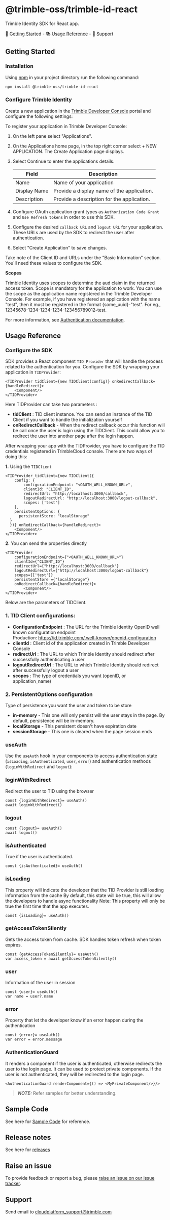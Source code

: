 # @trimble-oss/trimble-id-react

Trimble Identity SDK for React app.

🚀 [Getting Started](#getting-started) - 📚 [Usage Reference](#usage-reference) - 💬 [Support](#support)

## <a name="getting-started">Getting Started</a>

### Installation

Using [npm](https://npmjs.org) in your project directory run the following command:

```sh
npm install @trimble-oss/trimble-id-react
```

### Configure Trimble Identity

Create a new application in the [Trimble Developer Console](https://developer.console.trimble.com) portal and configure the following settings:

To register your application in Trimble Developer Console:

1. On the left pane select "Applications".

2. On the Applications home page, in the top right corner select + NEW APPLICATION. The Create Application page displays.

3. Select Continue to enter the applications details.

    | Field       | Description |
    | ----------- | ----------- |
    | Name        | Name of your application                    |
    | Display Name| Provide a display name of the application.  |
    | Description | Provide a description for the application.  |

4. Configure OAuth application grant types as `Authorization Code Grant` and `Use Refresh tokens` in order to use this SDK.

5. Configure the desired `callback URL` and `logout URL` for your application. These URLs are used by the SDK to redirect the user after authentication.

6. Select "Create Application" to save changes.

Take note of the Client ID and URLs under the "Basic Information" section. You'll need these values to configure the SDK.

**Scopes**

Trimble Identity uses scopes to determine the aud claim in the returned access token. Scope is mandatory for the application to work. You can use the scope as the application name registered in the Trimble Developer Console. For example, if you have registered an application with the name "test", then it must be registered in the format {some_uuid}-"test". For eg., 12345678-1234-1234-1234-123456789012-test.

For more information, see [Authentication documentation](https://developer.trimble.com/docs/authentication).

## <a name="usage-reference">Usage Reference</a>

### Configure the SDK

SDK provides a React component `TID Provider` that will handle the
process related to the authentication for you. Configure the SDK by wrapping your application in `TIDProvider`:

```tsx
<TIDProvider tidClient={new TIDClient(config)} onRedirectCallback={handleRedirect}>
    <Component/>
</TIDProvider> 
```

Here TIDProvider can take two parameters :  
* **tidClient**  : TID client instance. You can send an instance of the TID Client if you want to handle the initialization yourself
* **onRedirectCallback** -  When the redirect callback occur this function will be call once the user is login using the TIDClient. This could allow you to redirect the user into another page after the login happen.


After wrapping your app with the TIDProvider, you have to configure the TID credentials registered in TrimbleCloud console. There are two ways of doing this:

**1.** Using the `TIDClient`
```tsx
<TIDProvider tidClient={new TIDClient({
    config: {
        configurationEndpoint: "<OAUTH_WELL_KNOWN_URL>",
        clientId: "CLIENT_ID",
        redirectUrl: "http://localhost:3000/callback",
        logoutRedirectUrl: "http://localhost:3000/logout-callback",
        scopes: ['test']
    },
    persistentOptions: {
      persistentStore: "localStorage"
  }
  })} onRedirectCallback={handleRedirect}>
    <Component/>
</TIDProvider>
```
**2.** You can send the properties directly

```tsx
<TIDProvider
    configurationEndpoint={"<OAUTH_WELL_KNOWN_URL>"}
    clientId={"CLIENT_ID"}
    redirectUrl={"http://localhost:3000/callback"}
    logoutRedirectUrl={"http://localhost:3000/logout-callback"}
    scopes={['test']}
    persistentStore ={"localStorage"}
    onRedirectCallback={handleRedirect}>
        <Component/>
</TIDProvider>
```

Below are the parameters of TIDClient.
### 1. TID Client configurations:

* **ConfigurationEndpoint** : The URL for the Trimble Identity OpenID well known configuration endpoint <br /> 
Production: https://id.trimble.com/.well-known/openid-configuration  <br /> 
* **clientId** : Client id of the application created in Trimble Developer Console
* **redirectUrl** : The URL to which Trimble Identity should redirect after successfully authenticating a user
* **logoutRedirectUrl** : The URL to which Trimble Identity should redirect after successfully logout a user
* **scopes** :  The type of credentials you want (openID, or application_name)

### 2. PersistentOptions configuration
Type of persistence you want the user and token to be store
   * **in-memory** - This one will only persist will the user stays in the page. By default, persistence will be in-memory.
   * **localStorage** - This persistent doesn't have expiration date
   * **sessionStorage** - This one is cleared when the page session ends


### useAuth
Use the `useAuth` hook in your components to access authentication state (`isLoading`, `isAuthenticated`, `user`, `error`) and authentication methods (`loginWithRedirect` and `logout`):

### loginWithRedirect

Redirect the user to TID using the browser

```tsx
const {loginWithRedirect}= useAuth()
await loginWithRedirect()

```

### logout

```tsx
const {logout}= useAuth()
await logout()
```

### isAuthenticated

True if the user is authenticated.

```tsx
const {isAuthenticated}= useAuth()
```

### isLoading 

This property will indicate the developer that the TID Provider is still loading information from the cache By default, this state will be true, this will allow the developers to handle async functionality Note: This property will only be true the first time that the app executes.

```tsx
const {isLoading}= useAuth()
```

### getAccessTokenSilently

Gets the access token from cache. SDK handles token refresh when token expires.

```tsx
const {getAccessTokenSilently}= useAuth()
var access_token = await getAccessTokenSilently()
```

### user

Information of the user in session

```tsx
const {user}= useAuth()
var name = user?.name
```

### error

Property that let the developer know if an error happen during the authentication

```tsx
const {error}= useAuth()
var error = error.message
```


### AuthenticationGuard 
It renders a component if the user is authenticated, otherwise redirects the user to the login page. It can be used to protect private components. If the user is not authenticated, they will be redirected to the login page.

```tsx
<AuthenticationGuard renderComponent={() => <MyPrivateComponent/>}/>
```

> **_NOTE:_** Refer samples for better understanding.

## Sample Code

See here for [Sample Code](https://github.com/trimble-oss/trimble-id-sdk-docs-for-react/blob/main/samples) for reference.

## Release notes

See here for [releases](https://github.com/trimble-oss/trimble-id-sdk-docs-for-react/blob/main/release-notes/CHANGELOG.md)

## Raise an issue

To provide feedback or report a bug, please [raise an issue on our issue tracker](https://github.com/trimble-oss/trimble-id-sdk-docs-for-react/issues).

## <a name="support">Support</a>

Send email to [cloudplatform_support@trimble.com](mailto:cloudplatform_support@trimble.com)
